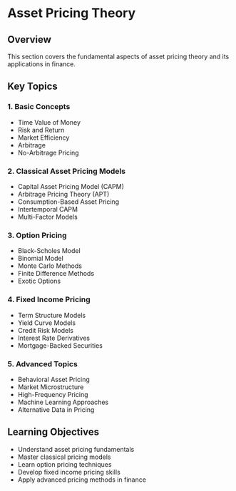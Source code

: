 # Asset Pricing Theory

## Overview
This section covers the fundamental aspects of asset pricing theory and its applications in finance.

## Key Topics

### 1. Basic Concepts
- Time Value of Money
- Risk and Return
- Market Efficiency
- Arbitrage
- No-Arbitrage Pricing

### 2. Classical Asset Pricing Models
- Capital Asset Pricing Model (CAPM)
- Arbitrage Pricing Theory (APT)
- Consumption-Based Asset Pricing
- Intertemporal CAPM
- Multi-Factor Models

### 3. Option Pricing
- Black-Scholes Model
- Binomial Model
- Monte Carlo Methods
- Finite Difference Methods
- Exotic Options

### 4. Fixed Income Pricing
- Term Structure Models
- Yield Curve Models
- Credit Risk Models
- Interest Rate Derivatives
- Mortgage-Backed Securities

### 5. Advanced Topics
- Behavioral Asset Pricing
- Market Microstructure
- High-Frequency Pricing
- Machine Learning Approaches
- Alternative Data in Pricing

## Learning Objectives
- Understand asset pricing fundamentals
- Master classical pricing models
- Learn option pricing techniques
- Develop fixed income pricing skills
- Apply advanced pricing methods in finance 